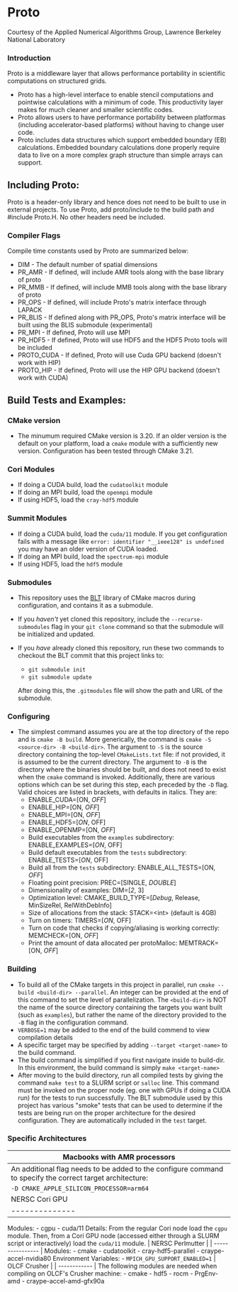 # Proto
Courtesy of the Applied Numerical Algorithms Group, Lawrence Berkeley National Laboratory

### Introduction
Proto is a middleware layer that allows performance portability in scientific computations on structured grids. 
* Proto has a high-level interface to enable stencil computations and pointwise calculations with a minimum of code.  This productivity layer makes for much cleaner and smaller scientific codes.
* Proto allows users to have performance portability between platformas (including accelerator-based platforms) without having to change user code.
* Proto includes data structures which support embedded boundary (EB) calculations.  Embedded boundary calculations done properly require data to live on a more complex graph structure than simple arrays can support. 

## Including Proto:
Proto is a header-only library and hence does not need to be built to use in external projects. To use Proto, add proto/include to the build path and #include Proto.H. No other headers need be included. 
### Compiler Flags
Compile time constants used by Proto are summarized below:
* DIM - The default number of spatial dimensions
* PR_AMR - If defined, will include AMR tools along with the base library of proto
* PR_MMB - If defined, will include MMB tools along with the base library of proto
* PR_OPS - If defined, will include Proto's matrix interface through LAPACK
* PR_BLIS - If defined along with PR_OPS, Proto's matrix interface will be built using the BLIS submodule (experimental)
* PR_MPI - If defined, Proto will use MPI
* PR_HDF5 - If defined, Proto will use HDF5 and the HDF5 Proto tools will be included
* PROTO_CUDA - If defined, Proto will use Cuda GPU backend (doesn't work with HIP)
* PROTO_HIP - If defined, Proto will use the HIP GPU backend (doesn't work with CUDA)


## Build Tests and Examples:

### CMake version
* The minumum required CMake version is 3.20. If an older version is the default on your platform, load a `cmake` module with a sufficiently new version. Configuration has been tested through CMake 3.21.
### Cori Modules
* If doing a CUDA build, load the `cudatoolkit` module
* If doing an MPI build, load the `openmpi` module
* If using HDF5, load the `cray-hdf5` module
### Summit Modules
* If doing a CUDA build, load the `cuda/11` module. If you get configuration fails with a message like `error: identifier "__ieee128" is
  undefined` you may have an older version of CUDA loaded.
* If doing an MPI build, load the `spectrum-mpi` module
* If using HDF5, load the `hdf5` module

### Submodules
* This repository uses the [BLT](https://github.com/LLNL/blt) library of CMake macros during configuration, and contains it as a submodule.
* If you *haven't* yet cloned this repository, include the `--recurse-submodules` flag in your `git clone` command so that the submodule will be initialized and updated.
* If you *have* already cloned this repository, run these two commands to checkout the BLT commit that this project links to:
   - `git submodule init`
   - `git submodule update`
   
   After doing this, the `.gitmodules` file will show the path and URL of the submodule.

### Configuring
* The simplest command assumes you are at the top directory of the repo and is `cmake -B build`. More generically, the command is `cmake -S <source-dir> -B <build-dir>`. The argument to `-S` is the source directory containing the top-level `CMakeLists.txt` file: if not provided, it is assumed to be the current directory. The argument to `-B` is the directory where the binaries should be built, and does not need to exist when the `cmake` command is invoked. Additionally, there are various options which can be set during this step, each preceded by the `-D` flag. Valid choices are listed in brackets, with defaults in italics. They are:
   - ENABLE_CUDA=[ON, *OFF*]
   - ENABLE_HIP=[ON, *OFF*]
   - ENABLE_MPI=[ON, *OFF*]
   - ENABLE_HDF5=[*ON*, OFF]
   - ENABLE_OPENMP=[ON, *OFF*]
   - Build executables from the `examples` subdirectory: ENABLE_EXAMPLES=[*ON*, OFF]
   - Build default executables from the `tests` subdirectory: ENABLE_TESTS=[*ON*, OFF]
   - Build all from the `tests` subdirectory: ENABLE_ALL_TESTS=[ON, *OFF*]
   - Floating point precision: PREC=[SINGLE, *DOUBLE*]
   - Dimensionality of examples: DIM=[*2*, 3]
   - Optimization level: CMAKE_BUILD_TYPE=[*Debug*, Release, MinSizeRel, RelWithDebInfo]
   - Size of allocations from the stack: STACK=\<int\> (default is 4GB)
   - Turn on timers: TIMERS=[*ON*, OFF]
   - Turn on code that checks if copying/aliasing is working correctly: MEMCHECK=[ON, *OFF*]
   - Print the amount of data allocated per protoMalloc: MEMTRACK=[ON, *OFF*]
   
### Building
* To build all of the CMake targets in this project in parallel, run `cmake --build <build-dir> --parallel`. An integer can be provided at the end of this command to set the level of parallelization. The `<build-dir>` is NOT the name of the source directory containing the targets you want built (such as `examples`), but rather the name of the directory provided to the `-B` flag in the configuration command.
* `VERBOSE=1` may be added to the end of the build commend to view compilation details
* A specific target may be specified by adding `--target <target-name>` to the build command.
* The build command is simplified if you first navigate inside to build-dir. In this environment, the build command is simply `make <target-name>`
* After moving to the build directory, run all compiled tests by giving the command `make test` to a SLURM script or `salloc` line. This command must be invoked on the proper node (eg. one with GPUs if doing a CUDA run) for the tests to run successfully. The BLT submodule used by this project has various "smoke" tests that can be used to determine if the tests are being run on the proper architecture for the desired configuration. They are automatically included in the `test` target.
### Specific Architectures
| Macbooks with AMR processors | 
| ---------------------------- |
| An additional flag needs to be added to the configure command to specify the correct target architecture: |
| `-D CMAKE_APPLE_SILICON_PROCESSOR=arm64` |
| NERSC Cori GPU | 
| -------------- |
Modules: 
    - cgpu
    - cuda/11
Details:
From the regular Cori node load the `cgpu` module. Then, from a Cori GPU node (accessed either through a SLURM script or interactively) load the `cuda/11` module.
| NERSC Perlmutter | 
| ---------------- |
Modules:
    - cmake
    - cudatoolkit
    - cray-hdf5-parallel
    - craype-accel-nvidia80
Environment Variables:
    - `MPICH_GPU_SUPPORT_ENABLED=1`
| OLCF Crusher | 
| ------------ |
The following modules are needed when compiling on OLCF's Crusher machine:
    - cmake
    - hdf5
    - rocm
    - PrgEnv-amd
    - craype-accel-amd-gfx90a
